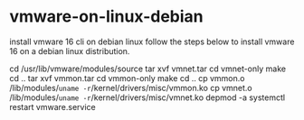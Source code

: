 # vmware-on-linux-debian
install vmware 16 cli on debian linux
follow the steps below to install vmware 16 on a debian linux distribution.

cd /usr/lib/vmware/modules/source
tar xvf vmnet.tar
cd vmnet-only
make
cd ..
tar xvf vmmon.tar
cd vmmon-only
make
cd ..
cp vmmon.o /lib/modules/`uname -r`/kernel/drivers/misc/vmmon.ko
cp vmnet.o /lib/modules/`uname -r`/kernel/drivers/misc/vmnet.ko
depmod -a
systemctl restart vmware.service
